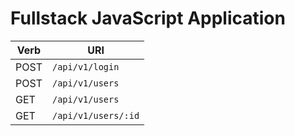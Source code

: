 # Fullstack JavaScript Application

Verb | URI
-----|------------------
POST | `/api/v1/login`
POST | `/api/v1/users`
GET  | `/api/v1/users`
GET  | `/api/v1/users/:id`
